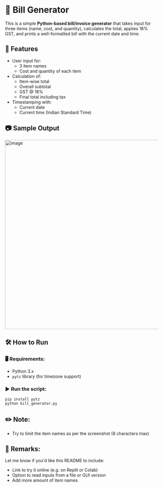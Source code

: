 # 🧾 Bill Generator

This is a simple **Python-based bill/invoice generator** that takes input for three items (name, cost, and quantity), calculates the total, applies 18% GST, and prints a well-formatted bill with the current date and time.


## 📌 Features

- User input for:
  - 3 item names
  - Cost and quantity of each item
- Calculation of:
  - Item-wise total
  - Overall subtotal
  - GST @ 18%
  - Final total including tax
- Timestamping with:
  - Current date
  - Current time (Indian Standard Time)


## 📷 Sample Output

<img width="784" height="623" alt="image" src="https://github.com/user-attachments/assets/ea724a20-d2da-4372-a03d-fec6947dac06" />


## 🛠 How to Run

### 🖥 Requirements:
- Python 3.x
- `pytz` library (for timezone support)

### ▶️ Run the script:
```bash
pip install pytz
python bill_generator.py
```

## ✏️ Note:
- Try to limit the item names as per the screenshot (8 characters max)

## 💫 Remarks:
Let me know if you'd like this README to include:
- Link to try it online (e.g. on Replit or Colab)
- Option to read inputs from a file or GUI version
- Add more amount of item names
